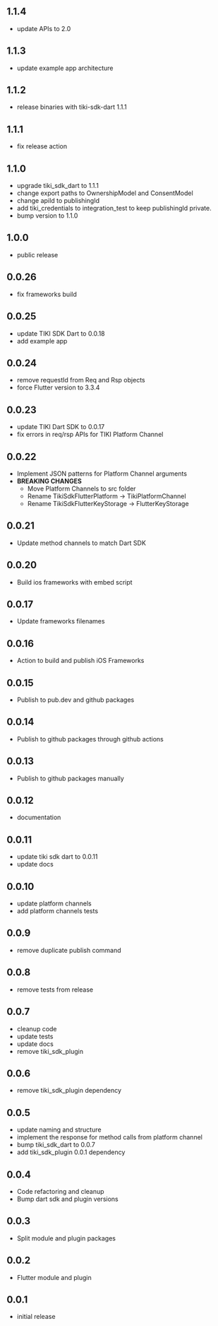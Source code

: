 ## 1.1.4

* update APIs to 2.0 

## 1.1.3

* update example app architecture
## 1.1.2

* release binaries with tiki-sdk-dart 1.1.1
## 1.1.1

* fix release action

## 1.1.0

* upgrade tiki_sdk_dart to 1.1.1
* change export paths to OwnershipModel and ConsentModel
* change apiId to publishingId
* add tiki_credentials to integration_test to keep publishingId private.
* bump version to 1.1.0

## 1.0.0

* public release

## 0.0.26

* fix frameworks build

## 0.0.25

* update TIKI SDK Dart to 0.0.18
* add example app

## 0.0.24

* remove requestId from Req and Rsp objects
* force Flutter version to 3.3.4

## 0.0.23

* update TIKI Dart SDK to 0.0.17
* fix errors in req/rsp APIs for TIKI Platform Channel

## 0.0.22

* Implement JSON patterns for Platform Channel arguments
* **BREAKING CHANGES**
    * Move Platform Channels to src folder
    * Rename TikiSdkFlutterPlatform -> TikiPlatformChannel
    * Rename TikiSdkFlutterKeyStorage -> FlutterKeyStorage

## 0.0.21

* Update method channels to match Dart SDK

## 0.0.20

* Build ios frameworks with embed script

## 0.0.17

* Update frameworks filenames

## 0.0.16

* Action to build and publish iOS Frameworks

## 0.0.15

* Publish to pub.dev and github packages

## 0.0.14

* Publish to github packages through github actions

## 0.0.13

* Publish to github packages manually

## 0.0.12

* documentation

## 0.0.11

* update tiki sdk dart to 0.0.11
* update docs

## 0.0.10

* update platform channels
* add platform channels tests

## 0.0.9

* remove duplicate publish command

## 0.0.8

* remove tests from release

## 0.0.7

* cleanup code
* update tests
* update docs
* remove tiki_sdk_plugin

## 0.0.6

* remove tiki_sdk_plugin dependency

## 0.0.5

* update naming and structure
* implement the response for method calls from platform channel
* bump tiki_sdk_dart to 0.0.7
* add tiki_sdk_plugin 0.0.1 dependency

## 0.0.4

* Code refactoring and cleanup
* Bump dart sdk and plugin versions

## 0.0.3

* Split module and plugin packages

## 0.0.2

* Flutter module and plugin

## 0.0.1

* initial release